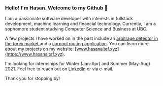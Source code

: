 ### Hello! I'm Hasan. Welcome to my Github 👋

I am a passionate software developer with interests in fullstack development, machine learning and financial technology. Currently, I am a sophomore student studying Computer Science and Business at UBC.

A few projects I have worked on in the past include an [arbitrage detector in the forex market ](https://github.com/haltaf19/Arbitrage-Detector) and a [carpool routing application](https://github.com/haltaf19/groUber). You can learn more about my projects on my website: [www.hasanaltaf.xyz](https://www.hasanaltaf.xyz).

I'm looking for internships for Winter (Jan-Apr) and Summer (May-Aug) 2021. Feel free to reach out on [LinkedIn](https://www.linkedin.com/in/hasanaltaf/) or via e-mail.

Thank you for stopping by!

